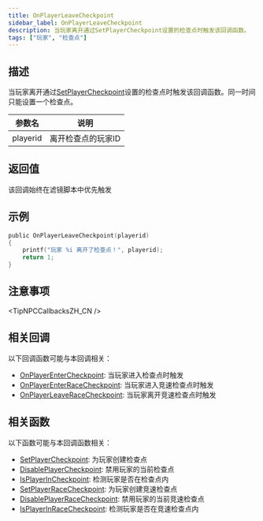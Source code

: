 ```yaml
---
title: OnPlayerLeaveCheckpoint
sidebar_label: OnPlayerLeaveCheckpoint
description: 当玩家离开通过SetPlayerCheckpoint设置的检查点时触发该回调函数。
tags: ["玩家", "检查点"]
---
```


## 描述

当玩家离开通过[SetPlayerCheckpoint](../functions/SetPlayerCheckpoint)设置的检查点时触发该回调函数。同一时间只能设置一个检查点。

| 参数名   | 说明               |
| -------- | ------------------ |
| playerid | 离开检查点的玩家ID |

## 返回值

该回调始终在滤镜脚本中优先触发

## 示例

```c
public OnPlayerLeaveCheckpoint(playerid)
{
    printf("玩家 %i 离开了检查点！", playerid);
    return 1;
}
```

## 注意事项

<TipNPCCallbacksZH_CN />

## 相关回调

以下回调函数可能与本回调相关：

- [OnPlayerEnterCheckpoint](OnPlayerEnterCheckpoint): 当玩家进入检查点时触发
- [OnPlayerEnterRaceCheckpoint](OnPlayerEnterRaceCheckpoint): 当玩家进入竞速检查点时触发
- [OnPlayerLeaveRaceCheckpoint](OnPlayerLeaveRaceCheckpoint): 当玩家离开竞速检查点时触发

## 相关函数

以下函数可能与本回调函数相关：

- [SetPlayerCheckpoint](../functions/SetPlayerCheckpoint): 为玩家创建检查点
- [DisablePlayerCheckpoint](../functions/DisablePlayerCheckpoint): 禁用玩家的当前检查点
- [IsPlayerInCheckpoint](../functions/IsPlayerInCheckpoint): 检测玩家是否在检查点内
- [SetPlayerRaceCheckpoint](../functions/SetPlayerRaceCheckpoint): 为玩家创建竞速检查点
- [DisablePlayerRaceCheckpoint](../functions/DisablePlayerRaceCheckpoint): 禁用玩家的当前竞速检查点
- [IsPlayerInRaceCheckpoint](../functions/IsPlayerInRaceCheckpoint): 检测玩家是否在竞速检查点内
